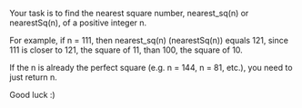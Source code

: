 Your task is to find the nearest square number, nearest_sq(n) or nearestSq(n), of a positive integer n.

For example, if n = 111, then nearest\_sq(n) (nearestSq(n)) equals 121, since 111 is closer to 121, the square of 11, than 100, the square of 10.

If the n is already the perfect square (e.g. n = 144, n = 81, etc.), you need to just return n.

Good luck :)